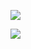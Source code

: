 
![](https://github.com/ChenJoya/Homework_for_AutomobileTheory/blob/master/Chapter_5/5_11/%E6%B1%BD%E8%BD%A6%E7%9A%84%E7%A8%B3%E6%80%81%E6%A8%AA%E6%91%86%E8%A7%92%E9%80%9F%E5%BA%A6%E5%A2%9E%E7%9B%8A%E6%9B%B2%E7%BA%BF.jpg)

![](https://github.com/ChenJoya/Homework_for_AutomobileTheory/blob/master/Chapter_5/5_11/%E7%BB%93%E6%9E%9C1.jpg)
